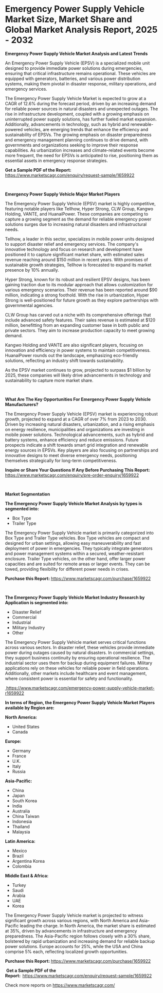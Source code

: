 <p><h1>Emergency Power Supply Vehicle Market Size, Market Share and Global Market Analysis Report, 2025 - 2032</h1></p><p><strong>Emergency Power Supply Vehicle Market Analysis and Latest Trends</strong></p>
<p><p>An Emergency Power Supply Vehicle (EPSV) is a specialized mobile unit designed to provide immediate power solutions during emergencies, ensuring that critical infrastructure remains operational. These vehicles are equipped with generators, batteries, and various power distribution systems, making them pivotal in disaster response, military operations, and emergency services.</p><p>The Emergency Power Supply Vehicle Market is expected to grow at a CAGR of 12.6% during the forecast period, driven by an increasing demand for reliable power sources in natural disasters and unexpected outages. The rise in infrastructure development, coupled with a growing emphasis on uninterrupted power supply solutions, has further fueled market expansion. Additionally, advancements in technology, such as hybrid and renewable-powered vehicles, are emerging trends that enhance the efficiency and sustainability of EPSVs. The growing emphasis on disaster preparedness and emergency management planning continues to drive demand, with governments and organizations seeking to improve their response capabilities. As urbanization increases and climate-related events become more frequent, the need for EPSVs is anticipated to rise, positioning them as essential assets in emergency response strategies.</p></p>
<p><strong>Get a Sample PDF of the Report:&nbsp;</strong> <a href="https://www.marketscagr.com/enquiry/request-sample/1659922?utm_campaign=1911&utm_medium=2&utm_source=Github&utm_content=ia&utm_term=17012025&utm_id=emergency-power-supply-vehicle">https://www.marketscagr.com/enquiry/request-sample/1659922</a></p>
<p>&nbsp;</p>
<p><strong>Emergency Power Supply Vehicle Major Market Players</strong></p>
<p><p>The Emergency Power Supply Vehicle (EPSV) market is highly competitive, featuring notable players like Tellhow, Hyper Strong, CLW Group, Kangwo Holding, VANTE, and HuanaiPower. These companies are competing to capture a growing segment as the demand for reliable emergency power solutions surges due to increasing natural disasters and infrastructural needs.</p><p>Tellhow, a leader in this sector, specializes in mobile power units designed to support disaster relief and emergency services. The company's innovative technology and focus on research and development have positioned it to capture significant market share, with estimated sales revenue reaching around $150 million in recent years. With promises of sustainable growth strategies, Tellhow is forecasted to expand its market presence by 10% annually.</p><p>Hyper Strong, known for its robust and resilient EPSV designs, has been gaining traction due to its modular approach that allows customization for various emergency scenarios. Their revenue has been reported around $90 million, indicating a strong foothold. With the rise in urbanization, Hyper Strong is well-positioned for future growth as they explore partnerships with governmental agencies.</p><p>CLW Group has carved out a niche with its comprehensive offerings that include advanced safety features. Their sales revenue is estimated at $120 million, benefitting from an expanding customer base in both public and private sectors. They aim to increase production capacity to meet growing demand.</p><p>Kangwo Holding and VANTE are also significant players, focusing on innovation and efficiency in power systems to maintain competitiveness. HuanaiPower rounds out the landscape, emphasizing eco-friendly solutions, reflecting an industry shift towards sustainability.</p><p>As the EPSV market continues to grow, projected to surpass $1 billion by 2025, these companies will likely drive advancements in technology and sustainability to capture more market share.</p></p>
<p>&nbsp;</p>
<p><strong>What Are The Key Opportunities For Emergency Power Supply Vehicle Manufacturers?</strong></p>
<p><p>The Emergency Power Supply Vehicle (EPSV) market is experiencing robust growth, projected to expand at a CAGR of over 7% from 2023 to 2030. Driven by increasing natural disasters, urbanization, and a rising emphasis on energy resilience, municipalities and organizations are investing in mobile power solutions. Technological advancements, such as hybrid and battery systems, enhance efficiency and reduce emissions. Future prospects indicate a shift towards smart grid integration and renewable energy sources in EPSVs. Key players are also focusing on partnerships and innovative designs to meet diverse emergency needs, positioning themselves strategically for long-term competitiveness.</p></p>
<p><strong>Inquire or Share Your Questions If Any Before Purchasing This Report:</strong> <a href="https://www.marketscagr.com/enquiry/pre-order-enquiry/1659922?utm_campaign=1911&utm_medium=2&utm_source=Github&utm_content=ia&utm_term=17012025&utm_id=emergency-power-supply-vehicle">https://www.marketscagr.com/enquiry/pre-order-enquiry/1659922</a></p>
<p>&nbsp;</p>
<p><strong>Market Segmentation</strong></p>
<p><strong>The Emergency Power Supply Vehicle Market Analysis by types is segmented into:</strong></p>
<p><ul><li>Box Type</li><li>Trailer Type</li></ul></p>
<p><p>The Emergency Power Supply Vehicle market is primarily categorized into Box Type and Trailer Type vehicles. Box Type vehicles are compact and designed for urban settings, allowing easy maneuverability and fast deployment of power in emergencies. They typically integrate generators and power management systems within a secured, weather-resistant enclosure. Trailer Type vehicles, on the other hand, offer larger power capacities and are suited for remote areas or larger events. They can be towed, providing flexibility for different power needs in crises.</p></p>
<p><strong>Purchase this Report:&nbsp;</strong><a href="https://www.marketscagr.com/purchase/1659922?utm_campaign=1911&utm_medium=2&utm_source=Github&utm_content=ia&utm_term=17012025&utm_id=emergency-power-supply-vehicle">https://www.marketscagr.com/purchase/1659922</a></p>
<p>&nbsp;</p>
<p><strong>The Emergency Power Supply Vehicle Market Industry Research by Application is segmented into:</strong></p>
<p><ul><li>Disaster Relief</li><li>Commercial</li><li>Industrial</li><li>Military Industry</li><li>Other</li></ul></p>
<p><p>The Emergency Power Supply Vehicle market serves critical functions across various sectors. In disaster relief, these vehicles provide immediate power during outages caused by natural disasters. In commercial settings, they support business continuity by ensuring operational resilience. The industrial sector uses them for backup during equipment failures. Military applications rely on these vehicles for reliable power in field operations. Additionally, other markets include healthcare and event management, where consistent power is essential for safety and functionality.</p></p>
<p><a href="https://www.marketscagr.com/emergency-power-supply-vehicle-market-r1659922?utm_campaign=1911&utm_medium=2&utm_source=Github&utm_content=ia&utm_term=17012025&utm_id=emergency-power-supply-vehicle">&nbsp;https://www.marketscagr.com/emergency-power-supply-vehicle-market-r1659922</a></p>
<p><strong>In terms of Region, the Emergency Power Supply Vehicle Market Players available by Region are:</strong></p>
<p>
    <p> <strong> North America: </strong>
        <ul>
            <li>United States</li>
            <li>Canada</li>
        </ul>
        </p> 
    <p> <strong> Europe: </strong>
        <ul>
            <li>Germany</li>
            <li>France</li>
            <li>U.K.</li>
            <li>Italy</li>
            <li>Russia</li>
        </ul>
        </p> 
    <p> <strong> Asia-Pacific: </strong>
        <ul>
            <li>China</li>
            <li>Japan</li>
            <li>South Korea</li>
            <li>India</li>
            <li>Australia</li>
            <li>China Taiwan</li>
            <li>Indonesia</li>
            <li>Thailand</li>
            <li>Malaysia</li>
        </ul>
        </p> 
    <p> <strong> Latin America: </strong>
        <ul>
            <li>Mexico</li>
            <li>Brazil</li>
            <li>Argentina Korea</li>
            <li>Colombia</li>
        </ul>
        </p> 
    <p> <strong> Middle East & Africa: </strong>
        <ul>
            <li>Turkey</li>
            <li>Saudi</li>
            <li>Arabia</li>
            <li>UAE</li>
            <li>Korea</li>
        </ul>
    </p>
    </p>
<p><p>The Emergency Power Supply Vehicle market is projected to witness significant growth across various regions, with North America and Asia-Pacific leading the charge. In North America, the market share is estimated at 35%, driven by advancements in infrastructure and emergency preparedness. The Asia-Pacific region follows closely with a 30% share, bolstered by rapid urbanization and increasing demand for reliable backup power solutions. Europe accounts for 25%, while the USA and China comprise 5% each, reflecting localized growth opportunities.</p></p>
<p><strong>Purchase this Report: </strong><a href="https://www.marketscagr.com/purchase/1659922?utm_campaign=1911&utm_medium=2&utm_source=Github&utm_content=ia&utm_term=17012025&utm_id=emergency-power-supply-vehicle">https://www.marketscagr.com/purchase/1659922</a></p>
<p>&nbsp;<strong>Get a Sample PDF of the Report:&nbsp;&nbsp;</strong><a href="https://www.marketscagr.com/enquiry/request-sample/1659922?utm_campaign=1911&utm_medium=2&utm_source=Github&utm_content=ia&utm_term=17012025&utm_id=emergency-power-supply-vehicle">https://www.marketscagr.com/enquiry/request-sample/1659922</a></p>
<p><strong></strong></p>
<p>Check more reports on <a href="https://www.marketscagr.com/?utm_campaign=1911&utm_medium=2&utm_source=Github&utm_content=ia&utm_term=17012025&utm_id=emergency-power-supply-vehicle">https://www.marketscagr.com/</a></p>